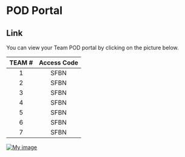 # POD Portal

## Link
You can view your Team POD portal by clicking on the picture below. 

| **TEAM #** | **Access Code** |
|:----------:|:---------------:|
|      1     |       SFBN      |
|      2     |       SFBN      |
|      3     |       SFBN      |
|      4     |       SFBN      |
|      5     |       SFBN      |
|      6     |       SFBN      |
|      7     |       SFBN      |

<a href="https://bridge-portal.ace.aviatrixlab.com/" target="_blank">

![My image](images/pod.png)

</a>


